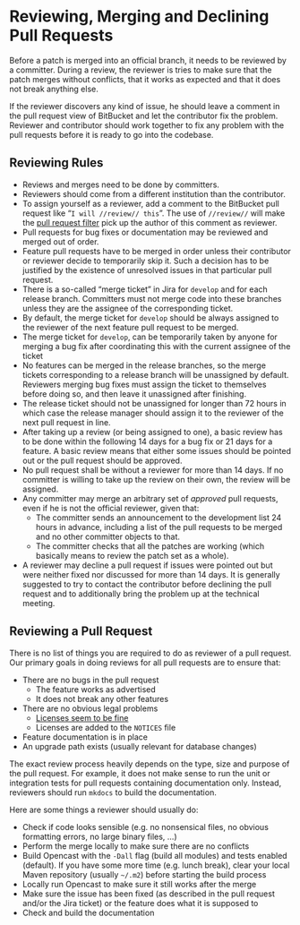 Reviewing, Merging and Declining Pull Requests
==============================================

Before a patch is merged into an official branch, it needs to be reviewed by a committer. During a
review, the reviewer is tries to make sure that the patch merges without conflicts, that it works as expected and that
it does not break anything else.

If the reviewer discovers any kind of issue, he should leave a comment in the pull request view of BitBucket and let the
contributor fix the problem. Reviewer and contributor should work together to fix any problem with the pull requests
before it is ready to go into the codebase.

Reviewing Rules
-----

 - Reviews and merges need to be done by committers.
 - Reviewers should come from a different institution than the contributor.
 - To assign yourself as a reviewer, add a comment to the BitBucket pull request like “`I will //review// this`”. The
   use of `//review//` will make the [pull request filter](http://pullrequests.opencast.org) pick up the author of this
   comment as reviewer.
 - Pull requests for bug fixes or documentation may be reviewed and merged out of order.
 - Feature pull requests have to be merged in order unless their contributor or reviewer decide to temporarily skip it.
   Such a decision has to be justified by the existence of unresolved issues in that particular pull request.
 - There is a so-called “merge ticket” in Jira for `develop` and for each release branch. Committers must not merge code
   into these branches unless they are the assignee of the corresponding ticket.
 - By default, the merge ticket for `develop` should be always assigned to the reviewer of the next feature pull request
   to be merged.
 - The merge ticket for `develop`, can be temporarily taken by anyone for merging a bug fix after coordinating this with
   the current assignee of the ticket
 - No features can be merged in the release branches, so the merge tickets corresponding to a release branch will be
   unassigned by default. Reviewers merging bug fixes must assign the ticket to themselves before doing so, and then
   leave it unassigned after finishing.
 - The release ticket should not be unassigned for longer than 72 hours in which case the release manager should assign
   it to the reviewer of the next pull request in line.
 - After taking up a review (or being assigned to one), a basic review has to be done within the following 14 days for a
   bug fix or 21 days for a feature. A basic review means that either some issues should be pointed out or the pull
   request should be approved.
 - No pull request shall be without a reviewer for more than 14 days. If no committer is willing to take up the review
   on their own, the review will be assigned.
 - Any committer may merge an arbitrary set of *approved* pull requests, even if he is not the official reviewer, given
   that:
    - The committer sends an announcement to the development list 24 hours in advance, including a list of the pull
      requests to be merged and no other committer objects to that.
    - The committer checks that all the patches are working (which basically means to review the patch set as a whole).
 - A reviewer may decline a pull request if issues were pointed out but were neither fixed nor discussed for more than
   14 days. It is generally suggested to try to contact the contributor before declining the pull request and to
   additionally bring the problem up at the technical meeting.



Reviewing a Pull Request
------------------------

There is no list of things you are required to do as reviewer of a pull request. Our primary goals in doing reviews for
all pull requests are to ensure that:

 - There are no bugs in the pull request
    - The feature works as advertised
    - It does not break any other features
 - There are no obvious legal problems
    - [Licenses seem to be fine](license.md)
    - Licenses are added to the `NOTICES` file
 - Feature documentation is in place
 - An upgrade path exists (usually relevant for database changes)


The exact review process heavily depends on the type, size and purpose of the pull request. For example, it does not
make sense to run the unit or integration tests for pull requests containing documentation only. Instead, reviewers
should run `mkdocs` to build the documentation.

Here are some things a reviewer should usually do:

 - Check if code looks sensible (e.g. no nonsensical files, no obvious formatting errors, no large binary files, …)
 - Perform the merge locally to make sure there are no conflicts
 - Build Opencast with the `-Dall` flag (build all modules) and tests enabled (default). If you have some more time
   (e.g. lunch break), clear your local Maven repository (usually `~/.m2`) before starting the build process
 - Locally run Opencast to make sure it still works after the merge
 - Make sure the issue has been fixed (as described in the pull request and/or the Jira ticket) or the feature does
   what it is supposed to
 - Check and build the documentation
